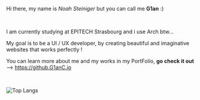 Hi there, my name is *Noah Steiniger* but you can call me **G1an** :)

<br>

I am currently studying at EPITECH Strasbourg and i use Arch btw...

My goal is to be a UI / UX developer, by creating beautiful and imaginative websites that works perfectly !

You can learn more about me and my works in my PortFolio, **go check it out** --> https://github.G1anC.io

<br>

![Top Langs](https://github-readme-stats.vercel.app/api/top-langs/?username=G1anC&layout=compact&theme=github_dark)
